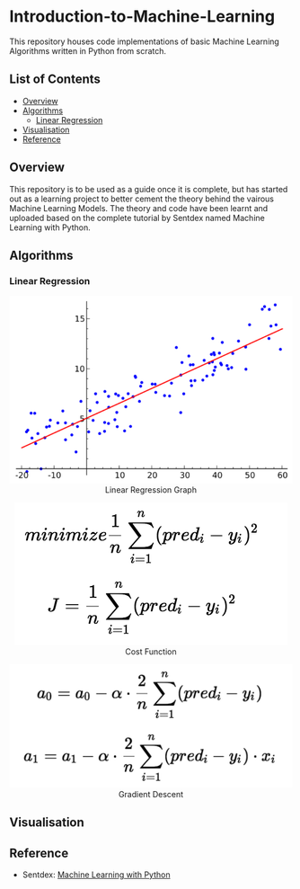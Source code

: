 # Introduction-to-Machine-Learning

This repository houses code implementations of basic Machine Learning Algorithms written in Python from scratch.

## List of Contents
- [Overview](#Overview)
- [Algorithms](#Algorithms)
  - [Linear Regression](#Linear-Regression)
- [Visualisation](#Visualisation)
- [Reference](#Reference)

## Overview

This repository is to be used as a guide once it is complete, but has started out as a learning project to better cement the theory behind the vairous Machine Learning Models. The theory and code have been learnt and uploaded based on the complete tutorial by Sentdex named Machine Learning with Python.

## Algorithms
### Linear Regression
<p align="center">
  <img src="https://github.com/surya-palaniswamy/Introduction-to-Machine-Learning/blob/main/media/linear_regression/linear_regression.png" alt="Linear regression graph"/>
  <br clear="centre"/>
  Linear Regression Graph
</p>



<p align="center">
  <img src="https://github.com/surya-palaniswamy/Introduction-to-Machine-Learning/blob/main/media/linear_regression/cost_function.png" alt="Cost Function"/>
  <br clear="centre"/>
  Cost Function
</p>



<p align="center">
  <img src="https://github.com/surya-palaniswamy/Introduction-to-Machine-Learning/blob/main/media/linear_regression/gradient_descent.png" alt="Gradient Descent"/>
  <br clear="centre"/>
  Gradient Descent
</p>

## Visualisation

## Reference
- Sentdex: [Machine Learning with Python](https://youtube.com/playlist?list=PLQVvvaa0QuDfKTOs3Keq_kaG2P55YRn5v)
